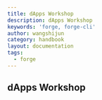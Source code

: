 ```yaml
---
title: dApps Workshop
description: dApps Workshop
keywords: 'forge, forge-cli'
author: wangshijun
category: handbook
layout: documentation
tags:
  - forge
---
```


## dApps Workshop
